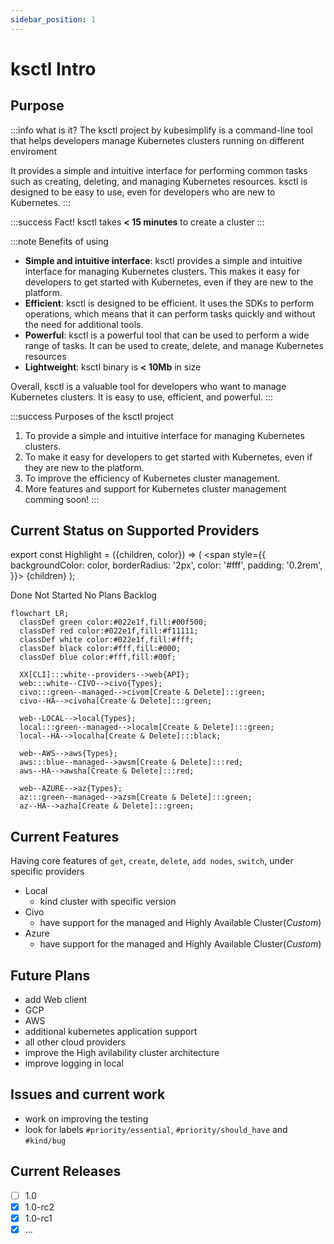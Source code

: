```yaml
---
sidebar_position: 1
---
```


# ksctl Intro

## Purpose
:::info what is it?
The ksctl project by kubesimplify is a command-line tool that helps developers manage Kubernetes clusters running on different enviroment

It provides a simple and intuitive interface for performing common tasks such as creating, deleting, and managing Kubernetes resources. ksctl is designed to be easy to use, even for developers who are new to Kubernetes.
:::

:::success Fact!
ksctl takes **< 15 minutes** to create a cluster
:::

:::note Benefits of using

- **Simple and intuitive interface**: ksctl provides a simple and intuitive interface for managing Kubernetes clusters. This makes it easy for developers to get started with Kubernetes, even if they are new to the platform.
- **Efficient**: ksctl is designed to be efficient. It uses the SDKs to perform operations, which means that it can perform tasks quickly and without the need for additional tools.
- **Powerful**: ksctl is a powerful tool that can be used to perform a wide range of tasks. It can be used to create, delete, and manage Kubernetes resources
- **Lightweight**: ksctl binary is **< 10Mb** in size

Overall, ksctl is a valuable tool for developers who want to manage Kubernetes clusters. It is easy to use, efficient, and powerful.
:::


:::success Purposes of the ksctl project

1. To provide a simple and intuitive interface for managing Kubernetes clusters.
2. To make it easy for developers to get started with Kubernetes, even if they are new to the platform.
3. To improve the efficiency of Kubernetes cluster management.
4. More features and support for Kubernetes cluster management comming soon!
:::


## Current Status on Supported Providers

export const Highlight = ({children, color}) => (
  <span
    style={{
      backgroundColor: color,
      borderRadius: '2px',
      color: '#fff',
      padding: '0.2rem',
    }}>
    {children}
  </span>
);

<Highlight color="green">Done</Highlight> <Highlight color="red">Not Started</Highlight> <Highlight color="black">No Plans</Highlight> <Highlight color="blue">Backlog</Highlight>


```mermaid
flowchart LR;
  classDef green color:#022e1f,fill:#00f500;
  classDef red color:#022e1f,fill:#f11111;
  classDef white color:#022e1f,fill:#fff;
  classDef black color:#fff,fill:#000;
  classDef blue color:#fff,fill:#00f;

  XX[CLI]:::white--providers-->web{API};
  web:::white--CIVO-->civo{Types};
  civo:::green--managed-->civom[Create & Delete]:::green;
  civo--HA-->civoha[Create & Delete]:::green;

  web--LOCAL-->local{Types};
  local:::green--managed-->localm[Create & Delete]:::green;
  local--HA-->localha[Create & Delete]:::black;

  web--AWS-->aws{Types};
  aws:::blue--managed-->awsm[Create & Delete]:::red;
  aws--HA-->awsha[Create & Delete]:::red;

  web--AZURE-->az{Types};
  az:::green--managed-->azsm[Create & Delete]:::green;
  az--HA-->azha[Create & Delete]:::green;

```

## Current Features

Having core features of `get`, `create`, `delete`, `add nodes`, `switch`, under specific providers

- Local
    - kind cluster with specific version
- Civo
    - have support for the managed and Highly Available Cluster(_Custom_)
- Azure
    - have support for the managed and Highly Available Cluster(_Custom_)

## Future Plans
- add Web client
- GCP
- AWS
- additional kubernetes application support
- all other cloud providers
- improve the High avilability cluster architecture
- improve logging in local


## Issues and current work
- work on improving the testing
- look for labels `#priority/essential`, `#priority/should_have` and `#kind/bug`

## Current Releases

- [ ] 1.0
- [x] 1.0-rc2
- [x] 1.0-rc1
- [x] ...
